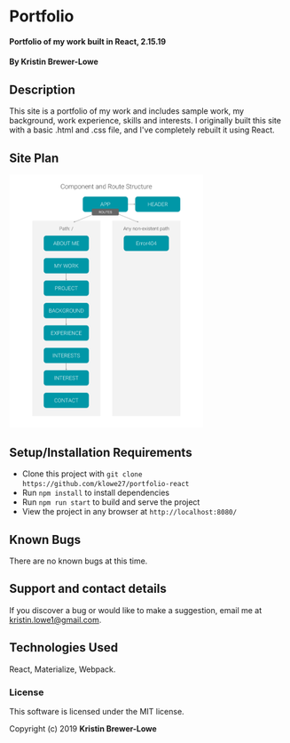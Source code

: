 # Portfolio

#### Portfolio of my work built in React, 2.15.19

#### By Kristin Brewer-Lowe

## Description

This site is a portfolio of my work and includes sample work, my background, work experience, skills and interests. I originally built this site with a basic .html and .css file, and I've completely rebuilt it using React. 

## Site Plan

<img src="src/components/assets/images/structure.png" width="350" title="Component Structure">

## Setup/Installation Requirements

* Clone this project with `git clone https://github.com/klowe27/portfolio-react`
* Run `npm install` to install dependencies
* Run `npm run start` to build and serve the project
* View the project in any browser at `http://localhost:8080/`

## Known Bugs

There are no known bugs at this time.

## Support and contact details

If you discover a bug or would like to make a suggestion, email me at kristin.lowe1@gmail.com.

## Technologies Used

React, Materialize, Webpack.

### License

This software is licensed under the MIT license.

Copyright (c) 2019 **Kristin Brewer-Lowe**
